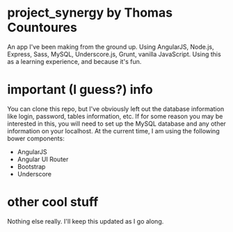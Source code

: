 # project_synergy by Thomas Countoures
An app I've been making from the ground up. Using AngularJS, Node.js, Express, Sass, MySQL, Underscore.js, Grunt, vanilla JavaScript. Using this as a learning experience, and because it's fun.

# important (I guess?) info
You can clone this repo, but I've obviously left out the database information like login, password, tables information, etc. If for some reason you may be interested in this, you will need to set up the MySQL database and any other information on your localhost. At the current time, I am using the following bower components:

* AngularJS
* Angular UI Router
* Bootstrap
* Underscore

# other cool stuff
Nothing else really. I'll keep this updated as I go along.
